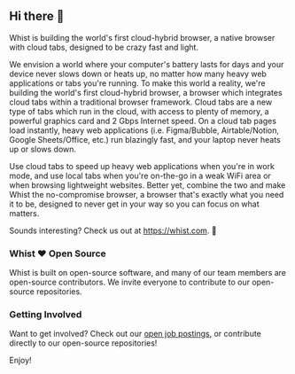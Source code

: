 ## Hi there 👋

Whist is building the world's first cloud-hybrid browser, a native browser with cloud tabs, designed to be crazy fast and light. 

We envision a world where your computer's battery lasts for days and your device never slows down or heats up, no matter how many heavy web applications or tabs you're running. To make this world a reality, we're building the world's first cloud-hybrid browser, a browser which integrates cloud tabs within a traditional browser framework. Cloud tabs are a new type of tabs which run in the cloud, with access to plenty of memory, a powerful graphics card and 2 Gbps Internet speed. On a cloud tab pages load instantly, heavy web applications (i.e. Figma/Bubble, Airtable/Notion, Google Sheets/Office, etc.) run blazingly fast, and your laptop never heats up or slows down.

Use cloud tabs to speed up heavy web applications when you're in work mode, and use local tabs when you're on-the-go in a weak WiFi area or when browsing lightweight websites. Better yet, combine the two and make Whist the no-compromise browser, a browser that's exactly what you need it to be, designed to never get in your way so you can focus on what matters.

Sounds interesting? Check us out at https://whist.com. 🎉

### Whist ❤️ Open Source

Whist is built on open-source software, and many of our team members are open-source contributors. We invite everyone to contribute to our 
open-source repositories.

### Getting Involved

Want to get involved? Check out our [open job postings](https://whisthq.notion.site/Whist-Job-Board-a39b64712f094c7785f588053fc283a9), or 
contribute directly to our open-source repositories!

Enjoy!
